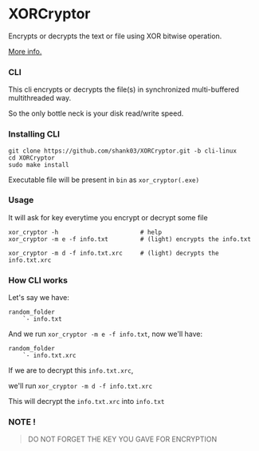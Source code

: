 # XORCryptor

Encrypts or decrypts the text or file using XOR bitwise operation.

[More info.](About.md)

### CLI
This cli encrypts or decrypts the file(s) in synchronized multi-buffered multithreaded way.

So the only bottle neck is your disk read/write speed.

### Installing CLI

```shell
git clone https://github.com/shank03/XORCryptor.git -b cli-linux
cd XORCryptor
sudo make install
```

Executable file will be present in `bin` as `xor_cryptor(.exe)`

### Usage

It will ask for key everytime you encrypt or decrypt some file

```text
xor_cryptor -h                       # help
xor_cryptor -m e -f info.txt         # (light) encrypts the info.txt

xor_cryptor -m d -f info.txt.xrc     # (light) decrypts the info.txt.xrc
```

### How CLI works

Let's say we have:

```text
random_folder
    `- info.txt
```

And we run `xor_cryptor -m e -f info.txt`, now we'll have:

```text
random_folder
    `- info.txt.xrc
```

If we are to decrypt this `info.txt.xrc`,

we'll run `xor_cryptor -m d -f info.txt.xrc`

This will decrypt the `info.txt.xrc` into `info.txt`

### NOTE !

> DO NOT FORGET THE KEY YOU GAVE FOR ENCRYPTION
